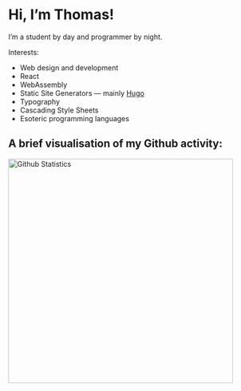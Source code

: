 # Hi, I’m Thomas!
I’m a student by day and programmer by night.

Interests:

- Web design and development
- React
- WebAssembly
- Static Site Generators — mainly [Hugo](https://gohugo.io/)
- Typography
- Cascading Style Sheets
- Esoteric programming languages

## A brief visualisation of my Github activity:

<img title="My Github Statistics" alt="Github Statistics" width="450px" src="https://github-readme-stats.vercel.app/api?username=thomasrettig&show_icons=true&include_all_commits=true&count_private=true&&hide=issues&theme=tokyonight&border_radius=6px"/>

<!--START_SECTION:waka-->
<!--END_SECTION:waka-->
